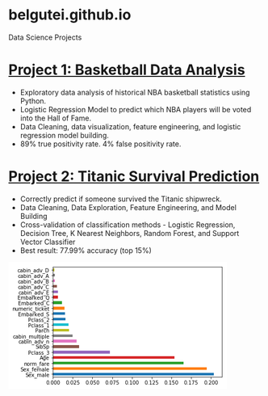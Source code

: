 # belgutei.github.io

Data Science Projects


# [Project 1: Basketball Data Analysis](https://github.com/belguteie/Basketball_Analysis) 
* Exploratory data analysis of historical NBA basketball statistics using Python. 
* Logistic Regression Model to predict which NBA players will be voted into the Hall of Fame.
* Data Cleaning, data visualization, feature engineering, and logistic regression model building.
* 89% true positivity rate. 4% false positivity rate.


# [Project 2: Titanic Survival Prediction](https://github.com/belguteie/projects/blob/master/Titanic%20-%20Machine%20Learning.ipynb) 
* Correctly predict if someone survived the Titanic shipwreck.
* Data Cleaning, Data Exploration, Feature Engineering, and Model Building
* Cross-validation of classification methods - Logistic Regression, Decision Tree, K Nearest Neighbors, Random Forest, and Support Vector Classifier
* Best result: 77.99% accuracy (top 15%)

![](/images/image.png)
